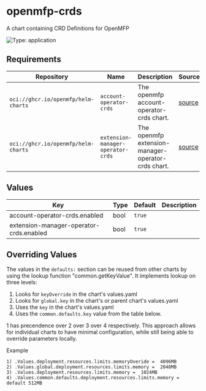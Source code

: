 # openmfp-crds

A chart containing CRD Definitions for OpenMFP

![Type: application](https://img.shields.io/badge/Type-application-informational?style=flat-square)

## Requirements

| Repository | Name | Description | Sources |
|------------|------|-------------|---------|
| `oci://ghcr.io/openmfp/helm-charts` | `account-operator-crds` | The openmfp account-operator-crds chart. |[source](https://github.com/openmfp/helm-charts/tree/main/charts/account-operator-crds)|
| `oci://ghcr.io/openmfp/helm-charts` | `extension-manager-operator-crds` | The openmfp extension-manager-operator-crds chart. |[source](https://github.com/openmfp/helm-charts/tree/main/charts/extension-manager-operator-crds)|

## Values
| Key | Type | Default | Description |
|-----|------|---------|-------------|
| account-operator-crds.enabled | bool | `true` |  |
| extension-manager-operator-crds.enabled | bool | `true` |  |

## Overriding Values

The values in the `defaults:` section can be reused from other charts by using the lookup function "common.getKeyValue". It implements lookup on three levels:

1. Looks for `keyOverride` in the chart's values.yaml
2. Looks for `global.key` in the chart's or parent chart's values.yaml
3. Uses the `key` in the chart's values.yaml
4. Uses the `common.defaults.key` value from the table below.

1 has precendence over 2 over 3 over 4 respectively. This approach allows for individual charts to have minimal configuration, while still being able to override parameters locally.

Example
```
1) .Values.deployment.resources.limits.memoryOveride =  4096MB
2) .Values.global.deployment.resources.limits.memory =  2048MB
3) .Values.deployment.resources.limits.memory =  1024MB
4) .Values.common.defaults.deployment.resources.limits.memory = default 512MB
```
